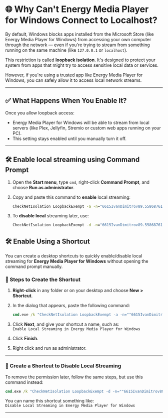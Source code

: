 # 🌐 Why Can't Energy Media Player for Windows Connect to Localhost?

By default, Windows blocks apps installed from the Microsoft Store (like Energy Media Player for Windows) from accessing your own computer through the network — even if you're trying to stream from something running on the same machine (like `127.0.0.1` or `localhost`).

This restriction is called **loopback isolation**. It's designed to protect your system from apps that might try to access sensitive local data or services.

However, if you're using a trusted app like Energy Media Player for Windows, you can safely allow it to access local network streams.

---

## ✅ What Happens When You Enable It?

Once you allow loopback access:
- Energy Media Player for Windows will be able to stream from local servers (like Plex, Jellyfin, Stremio or custom web apps running on your PC).
- This setting stays enabled until you manually turn it off.

---
## 🛠 Enable local streaming using Command Prompt

1. Open the **Start menu**, type `cmd`, right-click **Command Prompt**, and choose **Run as administrator**.
2. Copy and paste this command to **enable** local streaming:

   ```cmd
   CheckNetIsolation LoopbackExempt -a -n="6615IvanDimitrov89.5586876157212_1gdjqnh0agk8c"
   ```
3. To **disable local** streaming later, use:

    ```cmd
    CheckNetIsolation LoopbackExempt -d -n="6615IvanDimitrov89.5586876157212_1gdjqnh0agk8c"
    ```

## 🛠 Enable Using a Shortcut

You can create a desktop shortcuts to quickly enable/disable local streaming for **Energy Media Player for Windows** without opening the command prompt manually.

### 🔧 Steps to Create the Shortcut

1. **Right-click** in any folder or on your desktop and choose **New > Shortcut**.
2. In the dialog that appears, paste the following command:

   ```cmd
   cmd.exe /k "CheckNetIsolation LoopbackExempt -a -n=""6615IvanDimitrov89.5586876157212_1gdjqnh0agk8c"""
   ```

3. Click **Next**, and give your shortcut a name, such as:  
   `Enable Local Streaming in Energy Media Player for Windows`
4. Click **Finish**.
5. Right click and run as administrator.

---

### 🧯 Create a Shortcut to Disable Local Streaming

To remove the permission later, follow the same steps, but use this command instead:

```cmd
cmd.exe /k "CheckNetIsolation LoopbackExempt -d -n=""6615IvanDimitrov89.5586876157212_1gdjqnh0agk8c"""
```

You can name this shortcut something like:  
`Disable Local Streaming in Energy Media Player for Windows`

---
